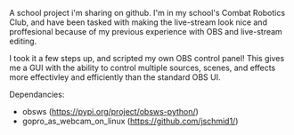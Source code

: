 A school project i'm sharing on github. I'm in my school's Combat Robotics Club, and have been tasked with making the live-stream look nice and proffesional because of my previous experience with OBS and live-stream editing.

I took it a few steps up, and scripted my own OBS control panel! This gives me a GUI with the ability to control multiple sources, scenes, and effects more effectivley and efficiently than the standard OBS UI.

Dependancies:
+ obsws (https://pypi.org/project/obsws-python/)
+ gopro_as_webcam_on_linux (https://github.com/jschmid1/)
